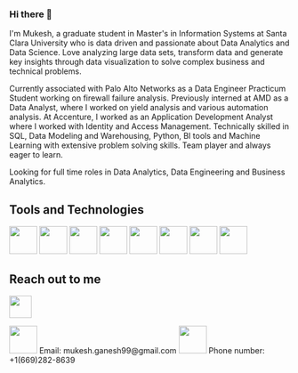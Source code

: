 ### Hi there 👋

I'm Mukesh, a graduate student in Master's in Information Systems at Santa Clara University who is data driven and passionate about Data Analytics and Data Science. Love analyzing large data sets, transform data and generate key insights through data visualization to solve complex business and technical problems.

Currently associated with Palo Alto Networks as a Data Engineer Practicum Student working on firewall failure analysis. Previously interned at AMD as a Data Analyst, where I worked on yield analysis and various automation analysis. At Accenture, I worked as an Application Development Analyst where I worked with Identity and Access Management. Technically skilled in SQL, Data Modeling and Warehousing, Python, BI tools and Machine Learning with extensive problem solving skills. Team player and always eager to learn.

Looking for full time roles in Data Analytics, Data Engineering and Business Analytics.

## Tools and Technologies

<img src="https://user-images.githubusercontent.com/55825468/120116531-711fb000-c13d-11eb-9e0f-c61bc76b4a1e.png" width="50px">  <img src="https://user-images.githubusercontent.com/55825468/120099177-0778b500-c0ef-11eb-8266-ac5b1ea2124f.png" width="50px">  <img src="https://user-images.githubusercontent.com/55825468/120099475-799dc980-c0f0-11eb-8a97-bd489a67b220.png" width="50px">  <img src="https://user-images.githubusercontent.com/55825468/120116624-da072800-c13d-11eb-9e7a-c4f2138066ef.png" width="50px">  <img src="https://user-images.githubusercontent.com/55825468/120116747-77faf280-c13e-11eb-9a89-cd1a31871377.png" width="50px">  <img src="https://user-images.githubusercontent.com/55825468/120116773-906b0d00-c13e-11eb-8d73-4c3580fd3613.png" width="50px">  <img src="https://user-images.githubusercontent.com/55825468/120099429-36435b00-c0f0-11eb-89ad-db598b3ac175.png" width="50px">  <img src="https://user-images.githubusercontent.com/55825468/120116823-d2944e80-c13e-11eb-8946-c9c491a27d6d.png" width="50px">

## Reach out to me

<a href='https://www.linkedin.com/in/mukesh-ganesh-229695164'> <img src="https://user-images.githubusercontent.com/55825468/120117431-0e7ce300-c142-11eb-8dd0-b94278bcdb39.png" width="40px"></a>

<img src="https://user-images.githubusercontent.com/55825468/120117482-3e2beb00-c142-11eb-86a2-d05fa0ef12d0.png" width="50px">
Email: mukesh.ganesh99@gmail.com

<img src="https://user-images.githubusercontent.com/55825468/120117521-7d5a3c00-c142-11eb-8225-cddba000ea91.png" width="50px">
Phone number: +1(669)282-8639
